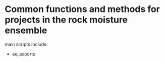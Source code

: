 # Common functions and methods for projects in the rock moisture ensemble

main scripts include:

* ee_exports
